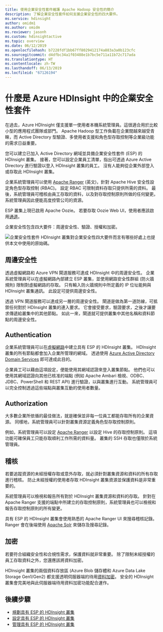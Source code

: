 ```yaml
---
title: 使用企業安全性套件維護 Apache Hadoop 安全性的簡介
description: 了解企業安全性套件如何支援企業安全性的四大要件。
ms.service: hdinsight
author: omidm1
ms.author: omidm
ms.reviewer: jasonh
ms.custom: hdinsightactive
ms.topic: overview
ms.date: 06/12/2019
ms.openlocfilehash: b7228fdf1bb67ff8029412174a883a3a0b123cfc
ms.sourcegitcommit: d4dfbc34a1f03488e1b7bc5e711a11b72c717ada
ms.translationtype: HT
ms.contentlocale: zh-TW
ms.lasthandoff: 06/13/2019
ms.locfileid: "67126194"
---
```

# <a name="what-is-enterprise-security-package-in-azure-hdinsight"></a>什麼是 Azure HDInsight 中的企業安全性套件

在過去，Azure HDInsight 僅支援單一使用者本機系統管理員。這很適合用於比較小型的應用程式團隊或部門。 Apache Hadoop 型工作負載在企業間越來越受青睞，而 Active Directory 型驗證、多使用者支援和角色型存取控制等企業級功能的需求日益重要。 

您可以建立已加入 Active Directory 網域並具備企業安全性套件 (ESP) 的 HDInsight 叢集。 接著，您可以設定企業員工清單，指出可透過 Azure Active Directory 進行驗證以登入 HDInsight 叢集的員工。 沒有人能夠從企業外部登入或存取此 HDInsight 叢集。 

企業系統管理員可以使用 [Apache Ranger](https://ranger.apache.org/) \(英文\)，針對 Apache Hive 安全性設定角色型存取控制 (RBAC)。 設定 RBAC 可限制資料存取只提供所需的資料。 最後，系統管理員可稽核由員工存取的資料，以及對存取控制原則所做的任何變更。 系統管理員因此便能高度控管公司的資源。

ESP 叢集上現已啟用 Apache Oozie。 若要存取 Oozie Web UI，使用者應該啟用[通道](../hdinsight-linux-ambari-ssh-tunnel.md)。

企業安全性包含四大要件：周邊安全性、驗證、授權和加密。

![企業安全性套件 HDInsight 叢集對企業安全性四大要件而言有哪些好處](./media/apache-domain-joined-introduction/hdinsight-domain-joined-four-pillars.png)上也提供本文中使用的原始碼。

## <a name="perimeter-security"></a>周邊安全性
透過虛擬網路和 Azure VPN 閘道服務可達成 HDInsight 中的周邊安全性。 企業系統管理員可以在虛擬網路內部建立 ESP 叢集，並使用網路安全性群組 (防火牆規則) 限制對虛擬網路的存取。 只有輸入防火牆規則中所定義的 IP 位址能夠與 HDInsight 叢集通訊。 此設定可提供周邊安全性。

透過 VPN 閘道服務可以達成另一層的周邊安全性。 閘道是做為第一道防線，可抵禦任何對於 HDInsight 叢集的連入要求。 它會接受要求，驗證要求，之後才讓要求傳遞給叢集中的其他節點。 如此一來，閘道就可提供叢集中其他名稱和資料節點的周邊安全性。

## <a name="authentication"></a>Authentication
企業系統管理員可以在[虛擬網路](https://azure.microsoft.com/services/virtual-network/)中建立具有 ESP 的 HDInsight 叢集。 HDInsight 叢集的所有節點都會加入企業所管理的網域。 透過使用 [Azure Active Directory Domain Services](../../active-directory-domain-services/overview.md) 即可達成此目的。 

企業員工可以藉由這項設定，便能使用其網域認證來登入叢集節點。 他們也可以使用其網域認證向其他已核准的端點 (例如 Apache Ambari 檢視、ODBC、JDBC、PowerShell 和 REST API) 進行驗證，以與叢集進行互動。 系統管理員可以完全控制透過這些端點與叢集互動的使用者數量。

## <a name="authorization"></a>Authorization
大多數企業所依循的最佳做法，就是確保並非每一位員工都能存取所有的企業資源。 同樣地，系統管理員可以針對叢集資源定義角色型存取控制原則。 

例如，系統管理員可以設定 [Apache Ranger](https://ranger.apache.org/) 以設定 Hive 的存取控制原則。 這項功能可確保員工只能存取順利工作所需的資料量。 叢集的 SSH 存取也僅限於系統管理員。

## <a name="auditing"></a>稽核
若要追蹤資源的未經授權存取或意外存取，就必須針對叢集資源和資料的所有存取進行稽核。 防止未經授權的使用者存取 HDInsight 叢集資源並保護資料是非常重要的。 

系統管理員可以檢視和報告所有對於 HDInsight 叢集資源和資料的存取。 針對在 Apache Ranger 支援的端點中所建立的存取控制原則，系統管理員也可以檢視和報告存取控制原則的所有變更。 

具有 ESP 的 HDInsight 叢集會使用熟悉的 Apache Ranger UI 來搜尋稽核記錄。 Ranger 會在後端使用 [Apache Solr](http://lucene.apache.org/solr/) 來儲存及搜尋記錄。

## <a name="encryption"></a>加密
若要符合組織安全性和合規性需求，保護資料就非常重要。 除了限制未經授權的員工存取資料之外，您還應該將資料加密。 

HDInsight 叢集的兩個資料存放區 (Azure Blob 儲存體和 Azure Data Lake Storage Gen1/Gen2) 都支援透明伺服器端的待用[資料加密](../../storage/common/storage-service-encryption.md)。 安全的 HDInsight 叢集會完美地與此伺服器端待用資料加密功能配合運作。

## <a name="next-steps"></a>後續步驟

* [規劃具有 ESP 的 HDInsight 叢集](apache-domain-joined-architecture.md)
* [設定具有 ESP 的 HDInsight 叢集](apache-domain-joined-configure.md)
* [管理具有 ESP 的 HDInsight 叢集](apache-domain-joined-manage.md)